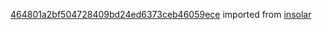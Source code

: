 [464801a2bf504728409bd24ed6373ceb46059ece](https://github.com/insolar/insolar/commit/464801a2bf504728409bd24ed6373ceb46059ece) imported from [insolar](https://github.com/insolar/insolar)
